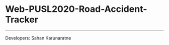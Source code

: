 # Web-PUSL2020-Road-Accident-Tracker
------------------------------------

Developers: Sahan Karunaratne
